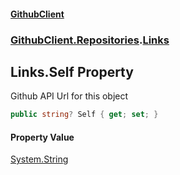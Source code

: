 #### [GithubClient](index 'index')
### [GithubClient.Repositories](GithubClient.Repositories 'GithubClient.Repositories').[Links](GithubClient.Repositories.Links 'GithubClient.Repositories.Links')

## Links.Self Property

Github API Url for this object

```csharp
public string? Self { get; set; }
```

#### Property Value
[System.String](https://docs.microsoft.com/en-us/dotnet/api/System.String 'System.String')